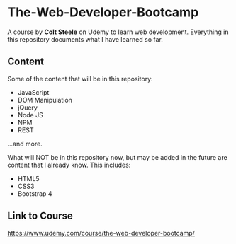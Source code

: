 # The-Web-Developer-Bootcamp

A course by __Colt Steele__ on Udemy to learn web development. Everything in this repository documents what I have learned so far.

## Content

Some of the content that will be in this repository:

- JavaScript
- DOM Manipulation
- jQuery
- Node JS
- NPM
- REST

...and more.

What will NOT be in this repository now, but may be added in the future are content that I already know. This includes:

- HTML5
- CSS3
- Bootstrap 4

## Link to Course
https://www.udemy.com/course/the-web-developer-bootcamp/
